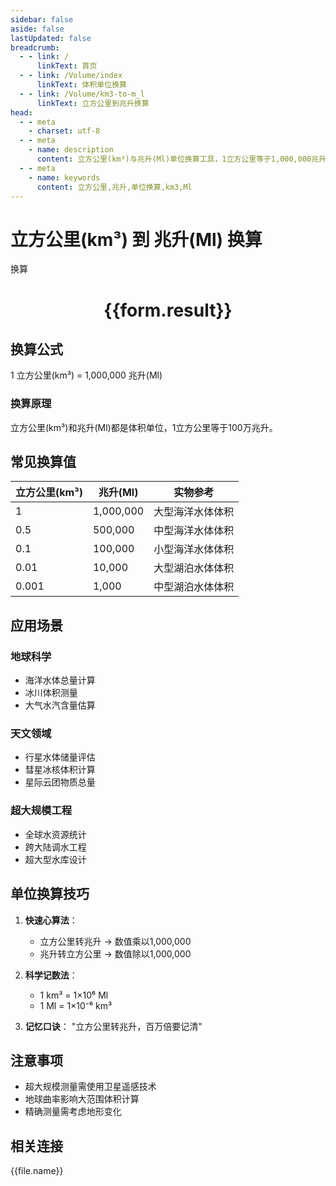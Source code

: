 ```yaml
---
sidebar: false
aside: false
lastUpdated: false
breadcrumb:
  - - link: /
      linkText: 首页
  - - link: /Volume/index
      linkText: 体积单位换算
  - - link: /Volume/km3-to-m_l
      linkText: 立方公里到兆升换算
head:
  - - meta
    - charset: utf-8
  - - meta
    - name: description
      content: 立方公里(km³)与兆升(Ml)单位换算工具，1立方公里等于1,000,000兆升。
  - - meta
    - name: keywords
      content: 立方公里,兆升,单位换算,km3,Ml
---
```


# 立方公里(km³) 到 兆升(Ml) 换算

<script setup>
import { onMounted, reactive, inject ,ref  } from 'vue'
import { NButton,NForm ,NFormItem,NInput,NInputNumber,NSelect,NCard,useMessage ,NGrid ,NGi } from 'naive-ui'
import { defineClientComponent } from 'vitepress'
import { Volume } from '../files';

const convert = inject('convert')
const formRef = ref(null);
const rules = {
  number:{
    required: true,
    type: 'number',
    trigger: "blur"
  }
}
const form = reactive({
  number:null,
  result:'',
  title:'立方公里(km³)到兆升(Ml)换算'
})

const convertHandler = (e) => {
  e.preventDefault();
  formRef.value?.validate((errors)=>{
    if (!errors) {
      form.result = `${form.number} km³ = ${convert(form.number).from('km3').to('Ml')} Ml`
    }
  })
}
</script>

<n-form size="large" :model="form" ref='formRef' :rules="rules">
  <n-form-item label="数值" path="number">
    <n-input-number size="large" style="width:100%" :min="0" v-model:value="form.number" placeholder="请输入立方公里数值" />
  </n-form-item>
  <n-form-item>
    <n-button type="info" style="width:100%" @click="convertHandler">换算</n-button>
  </n-form-item>
</n-form>
<n-card embedded :bordered="false" hoverable>
  <div style="text-align:center">
    <h1>{{form.result}}</h1>
  </div>
</n-card>

## 换算公式
1 立方公里(km³) = 1,000,000 兆升(Ml)

### 换算原理
立方公里(km³)和兆升(Ml)都是体积单位，1立方公里等于100万兆升。

## 常见换算值
| 立方公里(km³) | 兆升(Ml) | 实物参考                 |
|-------------|---------|--------------------------|
| 1           | 1,000,000 | 大型海洋水体体积          |
| 0.5         | 500,000 | 中型海洋水体体积          |
| 0.1         | 100,000 | 小型海洋水体体积          |
| 0.01        | 10,000 | 大型湖泊水体体积          |
| 0.001       | 1,000 | 中型湖泊水体体积          |

## 应用场景
### 地球科学
- 海洋水体总量计算
- 冰川体积测量
- 大气水汽含量估算

### 天文领域
- 行星水体储量评估
- 彗星冰核体积计算
- 星际云团物质总量

### 超大规模工程
- 全球水资源统计
- 跨大陆调水工程
- 超大型水库设计

## 单位换算技巧
1. **快速心算法**：
   - 立方公里转兆升 → 数值乘以1,000,000
   - 兆升转立方公里 → 数值除以1,000,000

2. **科学记数法**：
   - 1 km³ = 1×10⁶ Ml
   - 1 Ml = 1×10⁻⁶ km³

3. **记忆口诀**：
   "立方公里转兆升，百万倍要记清"

## 注意事项
- 超大规模测量需使用卫星遥感技术
- 地球曲率影响大范围体积计算
- 精确测量需考虑地形变化

## 相关连接
<n-grid x-gap="12" :cols="2">
  <n-gi v-for="(file, index) in Volume" :key="index">
    <n-button
      text
      tag="a"
      :href="file.path"
      type="info"
    >
      {{file.name}}
    </n-button>
  </n-gi>
</n-grid>